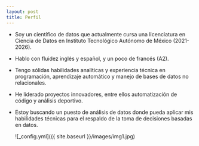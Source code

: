 ```yaml
---
layout: post
title: Perfil
---
```


* Soy un científico de datos que actualmente cursa una licenciatura en Ciencia de Datos en
Instituto Tecnológico Autónomo de México (2021-2026).
* Hablo con fluidez inglés y español, y un poco de francés (A2).
* Tengo sólidas habilidades analíticas y experiencia técnica en programación, aprendizaje automático y manejo de bases de datos no relacionales.
* He liderado proyectos innovadores, entre ellos automatización de código y análisis deportivo.
* Estoy buscando un puesto de análisis de datos donde pueda aplicar mis habilidades técnicas para el respaldo de la toma de decisiones basadas en datos.


     ![_config.yml]({{ site.baseurl }}/images/img1.jpg)





